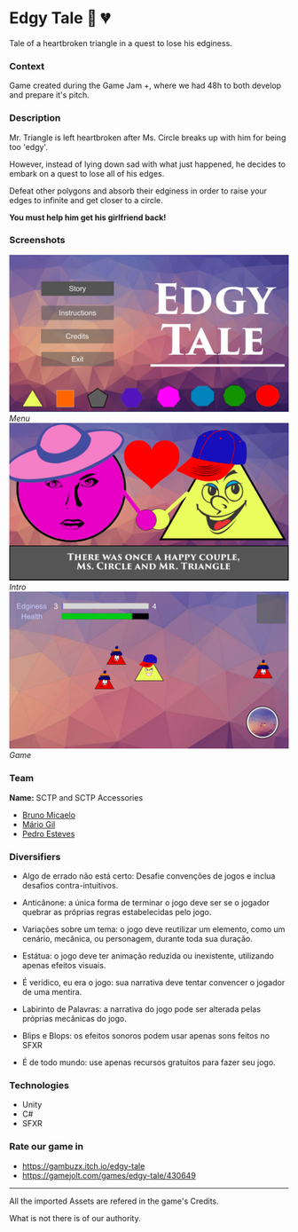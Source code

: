 # Edgy Tale :small_red_triangle: :broken_heart:
Tale of a heartbroken triangle in a quest to lose his edginess.

### Context

Game created during the Game Jam +, where we had 48h to both develop and prepare it's pitch.

### Description 

Mr. Triangle is left heartbroken after Ms. Circle breaks up with him for being too 'edgy'.

However, instead of lying down sad with what just happened, he decides to embark on a quest to lose all of his edges.

Defeat other polygons and absorb their edginess in order to raise your edges to infinite and get closer to a circle.

**You must help him get his girlfriend back!**

### Screenshots
![Menu](https://github.com/GambuzX/Edgy-Tale/blob/master/screenshots/menu.PNG) *Menu*
![Intro](https://github.com/GambuzX/Edgy-Tale/blob/master/screenshots/intro1.PNG) *Intro*
![Game](https://github.com/GambuzX/Edgy-Tale/blob/master/screenshots/game1.PNG) *Game*

### Team 

**Name:** SCTP and SCTP Accessories

* [Bruno Micaelo](https://github.com/BrunoFCM "BrunoFCM")
* [Mário Gil](https://github.com/GambuzX "GambuzX")
* [Pedro Esteves](https://github.com/pemesteves "pemesteves")

### Diversifiers 

* Algo de errado não está certo: Desafie convenções de jogos e inclua desafios contra-intuitivos.

* Anticânone: a única forma de terminar o jogo deve ser se o jogador quebrar as próprias regras estabelecidas pelo jogo.

* Variações sobre um tema: o jogo deve reutilizar um elemento, como um cenário, mecânica, ou personagem, durante toda sua duração.

* Estátua: o jogo deve ter animação reduzida ou inexistente, utilizando apenas efeitos visuais.

* É verídico, eu era o jogo: sua narrativa deve tentar convencer o jogador de uma mentira.

* Labirinto de Palavras: a narrativa do jogo pode ser alterada pelas próprias mecânicas do jogo.

* Blips e Blops: os efeitos sonoros podem usar apenas sons feitos no SFXR

* É de todo mundo: use apenas recursos gratuitos para fazer seu jogo.

### Technologies

* Unity
* C#
* SFXR

### Rate our game in
* https://gambuzx.itch.io/edgy-tale
* https://gamejolt.com/games/edgy-tale/430649

<hr>

All the imported Assets are refered in the game's Credits.

What is not there is of our authority.
